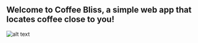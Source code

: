 ## Welcome to Coffee Bliss, a simple web app that locates coffee close to you! 


![alt text](https://github.com/sdossettswift/coffeeBliss/blob/master/COFFEE_finder.png)
